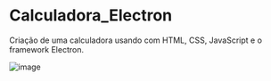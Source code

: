 # Calculadora_Electron
Criação de uma calculadora usando com HTML, CSS, JavaScript e o framework Electron.

![image](https://github.com/user-attachments/assets/4563ae51-a486-48e7-a67b-61bd60dea3c1)

